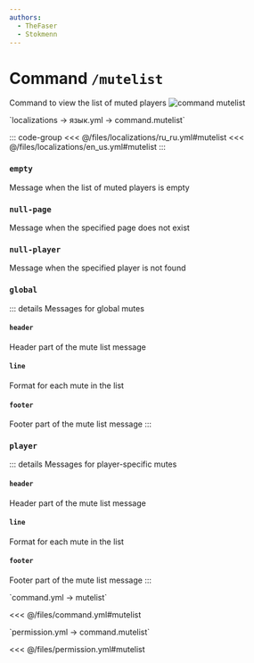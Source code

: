 ```yaml
---
authors:
  - TheFaser
  - Stokmenn
---
```


# Command `/mutelist`

Command to view the list of muted players
![command mutelist](/commandmutelist.png)

[//]: # (localization)
<!--@include: @/parts/words.md#localization-->
<!--@include: @/parts/words.md#path--> `localizations → язык.yml → command.mutelist`

<!--@include: @/parts/words.md#default-->

::: code-group
<<< @/files/localizations/ru_ru.yml#mutelist
<<< @/files/localizations/en_us.yml#mutelist
:::

### `empty`

Message when the list of muted players is empty

### `null-page`

Message when the specified page does not exist

### `null-player`

Message when the specified player is not found

### `global`

::: details Messages for global mutes

#### `header`

Header part of the mute list message

#### `line`

Format for each mute in the list

#### `footer`

Footer part of the mute list message
:::

### `player`

::: details Messages for player-specific mutes

#### `header`

Header part of the mute list message

#### `line`

Format for each mute in the list

#### `footer`

Footer part of the mute list message
:::

[//]: # (command.yml)
<!--@include: @/parts/words.md#setting-->
<!--@include: @/parts/words.md#path--> `command.yml → mutelist`

<!--@include: @/parts/words.md#default-->
<<< @/files/command.yml#mutelist

<!--@include: @/parts/enable.md-->
<!--@include: @/parts/perPage.md-->
<!--@include: @/parts/aliases.md-->
<!--@include: @/parts/cooldown.md-->
<!--@include: @/parts/sound.md-->

[//]: # (permission.yml)
<!--@include: @/parts/words.md#permission-->
<!--@include: @/parts/words.md#path--> `permission.yml → command.mutelist`

<!--@include: @/parts/words.md#default-->
<<< @/files/permission.yml#mutelist

<!--@include: @/parts/permission/permissionTier3.md-->
<!--@include: @/parts/permission/cooldown.md-->
<!--@include: @/parts/permission/sound.md-->